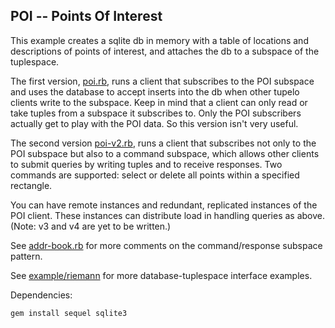 POI -- Points Of Interest
------

This example creates a sqlite db in memory with a table of locations and descriptions of points of interest, and attaches the db to a subspace of the tuplespace.

The first version, [poi.rb](poi.rb), runs a client that subscribes to the POI subspace and uses the database to accept inserts into the db when other tupelo clients write to the subspace. Keep in mind that a client can only read or take tuples from a subspace it subscribes to. Only the POI subscribers actually get to play with the POI data. So this version isn't very useful.

The second version [poi-v2.rb](poi-v2.rb), runs a client that subscribes not only to the POI subspace but also to a command subspace, which allows other clients to submit queries by writing tuples and to receive responses. Two commands are supported: select or delete all points within a specified rectangle.

You can have remote instances and redundant, replicated instances of the POI client. These instances can distribute load in handling queries as above. (Note: v3 and v4 are yet to be written.)

See [addr-book.rb](../subspaces/addr-book.rb) for more comments on the command/response subspace pattern.

See [example/riemann](example/riemann) for more database-tuplespace interface examples.
 
Dependencies:

    gem install sequel sqlite3

